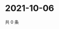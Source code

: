 # 2021-10-06

共 0 条

<!-- BEGIN WEIBO -->
<!-- 最后更新时间 Wed Oct 06 2021 02:00:56 GMT+0800 (China Standard Time) -->

<!-- END WEIBO -->
